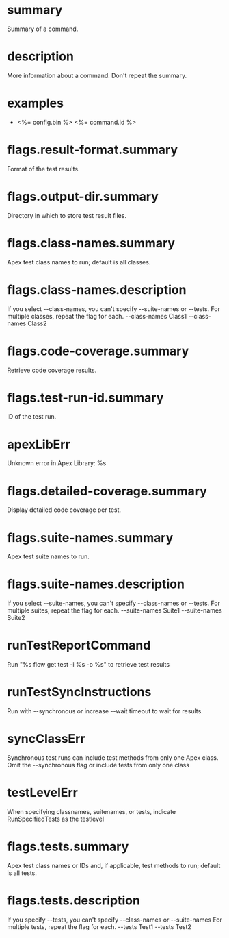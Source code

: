 # summary

Summary of a command.

# description

More information about a command. Don't repeat the summary.

# examples

- <%= config.bin %> <%= command.id %>

# flags.result-format.summary

Format of the test results.

# flags.output-dir.summary

Directory in which to store test result files.

# flags.class-names.summary

Apex test class names to run; default is all classes.

# flags.class-names.description

If you select --class-names, you can't specify --suite-names or --tests.
For multiple classes, repeat the flag for each.
--class-names Class1 --class-names Class2

# flags.code-coverage.summary

Retrieve code coverage results.

# flags.test-run-id.summary

ID of the test run.

# apexLibErr

Unknown error in Apex Library: %s

# flags.detailed-coverage.summary

Display detailed code coverage per test.

# flags.suite-names.summary

Apex test suite names to run.

# flags.suite-names.description

If you select --suite-names, you can't specify --class-names or --tests.
For multiple suites, repeat the flag for each.
--suite-names Suite1 --suite-names Suite2

# runTestReportCommand

Run "%s flow get test -i %s -o %s" to retrieve test results

# runTestSyncInstructions

Run with --synchronous or increase --wait timeout to wait for results.

# syncClassErr

Synchronous test runs can include test methods from only one Apex class. Omit the --synchronous flag or include tests from only one class

# testLevelErr

When specifying classnames, suitenames, or tests, indicate RunSpecifiedTests as the testlevel

# flags.tests.summary

Apex test class names or IDs and, if applicable, test methods to run; default is all tests.

# flags.tests.description

If you specify --tests, you can't specify --class-names or --suite-names
For multiple tests, repeat the flag for each.
--tests Test1 --tests Test2
